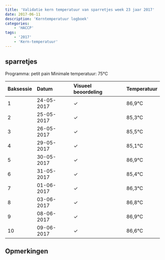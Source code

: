 ```yaml
---
title: 'Validatie kern temperatuur van sparretjes week 23 jaar 2017'
date: 2017-06-11
description: 'Kerntemperatuur logboek'
categories:
    - 'HACCP'
tags:
    - '2017'
    - 'Kern-temperatuur'
---
```


## sparretjes

Programma: petit pain
Minimale temperatuur: 75°C

| Baksessie | Datum | Visueel beoordeling | Temperatuur |
|:---|:---|:---|:---|
| 1 | 24-05-2017 | &check; | 86,9°C |
| 2 | 25-05-2017 | &check; | 85,3°C |
| 3 | 26-05-2017 | &check; | 85,5°C |
| 4 | 29-05-2017 | &check; | 85,1°C |
| 5 | 30-05-2017 | &check; | 86,9°C |
| 6 | 31-05-2017 | &check; | 85,4°C |
| 7 | 01-06-2017 | &check; | 86,3°C |
| 8 | 03-06-2017 | &check; | 86,8°C |
| 9 | 08-06-2017 | &check; | 86,9°C |
| 10 | 09-06-2017 | &check; | 86,6°C |

## Opmerkingen


